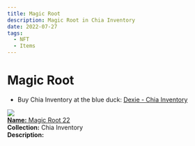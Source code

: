 ```yaml
---
title: Magic Root
description: Magic Root in Chia Inventory
date: 2022-07-27
tags:
  - NFT
  - Items
---
```


# Magic Root

- Buy Chia Inventory at the blue duck: [Dexie - Chia Inventory](https://dexie.space/offers/col16fpva26fhdjp2echs3cr7c30gzl7qe67hu9grtsjcqldz354asjsyzp6wx/xch)

<div class="item_thumbnail_detail">
<img src="https://g3besa3udzok3iz4dbboefkpzxwny462bwqf4oasrbmmenz3aa.arweave.net/NsJJA3QeXK2jPBhC4hVPzezcc9oNoF44EohYwjc7-AM"><br/>
<div><a href="https://www.spacescan.io/xch/coin/0xf32e15d53a8bfb6733a40e79a3ce89bed86b64e420b8e7e3c46d1b178ace8879"><strong>Name:</strong> Magic Root 22</a></div>
<div><strong>Collection:</strong> Chia Inventory</div>
<div><strong>Description:</strong> </div>
</div>

